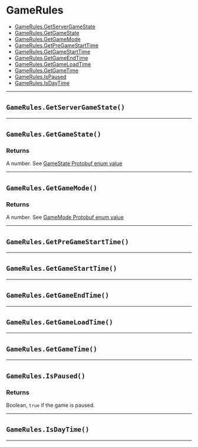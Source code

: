 # GameRules

* [GameRules.GetServerGameState](https://hake.me/docs/systems/gamerules#gamerules-getservergamestate)
* [GameRules.GetGameState](https://hake.me/docs/systems/gamerules#gamerules-getgamestate)
* [GameRules.GetGameMode](https://hake.me/docs/systems/gamerules#gamerules-getgamemode)
* [GameRules.GetPreGameStartTime](https://hake.me/docs/systems/gamerules#gamerules-getpregamestarttime)
* [GameRules.GetGameStartTime](https://hake.me/docs/systems/gamerules#gamerules-getgamestarttime)
* [GameRules.GetGameEndTime](https://hake.me/docs/systems/gamerules#gamerules-getgameendtime)
* [GameRules.GetGameLoadTime](https://hake.me/docs/systems/gamerules#gamerules-getgameloadtime)
* [GameRules.GetGameTime](https://hake.me/docs/systems/gamerules#gamerules-getgametime)
* [GameRules.IsPaused](https://hake.me/docs/systems/gamerules#gamerules-ispaused)
* [GameRules.IsDayTime](https://hake.me/docs/systems/gamerules#gamerules-isdaytime)

---

## `GameRules.GetServerGameState()`​

---

## `GameRules.GetGameState()`​

### Returns

A number. See [GameState Protobuf enum value](https://github.com/SteamDatabase/Protobufs/blob/master/dota2/dota_shared_enums.proto#L33)

---

## `GameRules.GetGameMode()`​

### Returns

A number. See [GameMode Protobuf enum value](https://github.com/SteamDatabase/Protobufs/blob/master/dota2/dota_shared_enums.proto#L4)

---

## `GameRules.GetPreGameStartTime()`​

---

## `GameRules.GetGameStartTime()`​

---

## `GameRules.GetGameEndTime()`​

---

## `GameRules.GetGameLoadTime()`​

---

## `GameRules.GetGameTime()`​

---

## `GameRules.IsPaused()`​

### Returns

Boolean, `true`​ if the game is paused.

---

## `GameRules.IsDayTime()`​

---

